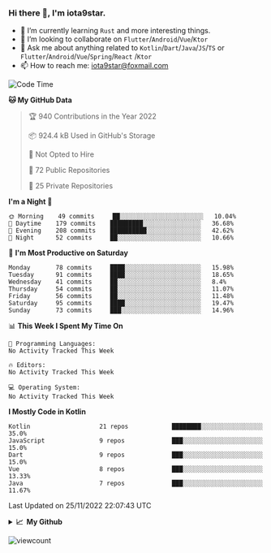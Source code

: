 ### Hi there 👋, I'm iota9star.

- 🌱 I’m currently learning `Rust` and more interesting things.
- 👯 I’m looking to collaborate on `Flutter`/`Android`/`Vue`/`Ktor`
- 💬 Ask me about anything related to `Kotlin`/`Dart`/`Java`/`JS`/`TS` or `Flutter`/`Android`/`Vue`/`Spring`/`React`
  /`Ktor`
- 📫 How to reach me: [iota9star@foxmail.com](iota9star@foxmail.com)



<!--START_SECTION:waka-->
![Code Time](http://img.shields.io/badge/Code%20Time-3%2C090%20hrs%2054%20mins-blue)

**🐱 My GitHub Data** 

> 🏆 940 Contributions in the Year 2022
 > 
> 📦 924.4 kB Used in GitHub's Storage 
 > 
> 🚫 Not Opted to Hire
 > 
> 📜 72 Public Repositories 
 > 
> 🔑 25 Private Repositories  
 > 
**I'm a Night 🦉** 

```text
🌞 Morning    49 commits     ██░░░░░░░░░░░░░░░░░░░░░░░   10.04% 
🌆 Daytime    179 commits    █████████░░░░░░░░░░░░░░░░   36.68% 
🌃 Evening    208 commits    ██████████░░░░░░░░░░░░░░░   42.62% 
🌙 Night      52 commits     ██░░░░░░░░░░░░░░░░░░░░░░░   10.66%

```
📅 **I'm Most Productive on Saturday** 

```text
Monday       78 commits     ████░░░░░░░░░░░░░░░░░░░░░   15.98% 
Tuesday      91 commits     ████░░░░░░░░░░░░░░░░░░░░░   18.65% 
Wednesday    41 commits     ██░░░░░░░░░░░░░░░░░░░░░░░   8.4% 
Thursday     54 commits     ██░░░░░░░░░░░░░░░░░░░░░░░   11.07% 
Friday       56 commits     ██░░░░░░░░░░░░░░░░░░░░░░░   11.48% 
Saturday     95 commits     ████░░░░░░░░░░░░░░░░░░░░░   19.47% 
Sunday       73 commits     ███░░░░░░░░░░░░░░░░░░░░░░   14.96%

```


📊 **This Week I Spent My Time On** 

```text
💬 Programming Languages: 
No Activity Tracked This Week

🔥 Editors: 
No Activity Tracked This Week

💻 Operating System: 
No Activity Tracked This Week

```

**I Mostly Code in Kotlin** 

```text
Kotlin                   21 repos            ████████░░░░░░░░░░░░░░░░░   35.0% 
JavaScript               9 repos             ███░░░░░░░░░░░░░░░░░░░░░░   15.0% 
Dart                     9 repos             ███░░░░░░░░░░░░░░░░░░░░░░   15.0% 
Vue                      8 repos             ███░░░░░░░░░░░░░░░░░░░░░░   13.33% 
Java                     7 repos             ███░░░░░░░░░░░░░░░░░░░░░░   11.67%

```



 Last Updated on 25/11/2022 22:07:43 UTC
<!--END_SECTION:waka-->

<details>
  <summary><b>📈&nbsp;&nbsp;My Github</b></summary>
  <br>
  <img src='https://github-profile-trophy.vercel.app/?username=iota9star'>
  <img src='https://bad-apple-github-readme.vercel.app/api?show_bg=1&username=iota9star&hide_title=true'>
  <img src='http://cr-skills-chart-widget.azurewebsites.net/api/api?username=iota9star'>
</details>


![viewcount](https://count.getloli.com/get/@iota9star?theme=rule34)

